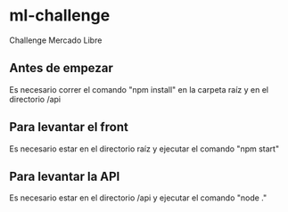 # ml-challenge
Challenge Mercado Libre

## Antes de empezar
Es necesario correr el comando "npm install" en la carpeta raíz y en el directorio /api

## Para levantar el front
Es necesario estar en el directorio raíz y ejecutar el comando "npm start"

## Para levantar la API
Es necesario estar en el directorio /api y ejecutar el comando "node ."
